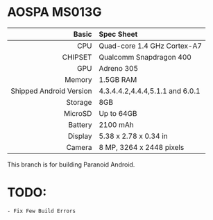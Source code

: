 AOSPA MS013G
===================================== 

| Basic   | Spec Sheet                  |
| -------:|:--------------------------- |
| CPU     | Quad-core 1.4 GHz Cortex-A7 | 
| CHIPSET | Qualcomm Snapdragon 400 |
| GPU     | Adreno 305 |
| Memory  | 1.5GB RAM |
| Shipped Android Version | 4.3.4.4.2,4.4.4,5.1.1 and 6.0.1 |
| Storage | 8GB |
| MicroSD | Up to 64GB |
| Battery | 2100 mAh |
| Display | 5.38 x 2.78 x 0.34 in |
| Camera  | 8 MP, 3264 x 2448 pixels |


This branch is for building Paranoid Android.

TODO:
=======

	- Fix Few Build Errors

